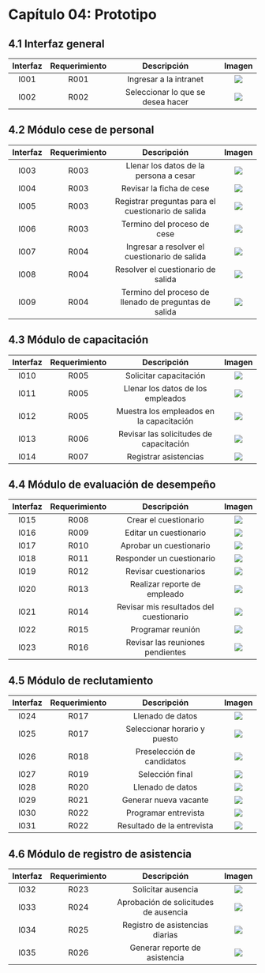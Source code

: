 # Capítulo 04: Prototipo

## 4.1 Interfaz general

| Interfaz | Requerimiento | Descripción | Imagen |
|:---:|:---:|:---:|:---:|
| I001 | R001 | Ingresar a la intranet | ![](Prototipo/I001.png) |
| I002 | R002 | Seleccionar lo que se desea hacer | ![](Prototipo/I002.png) |

## 4.2 Módulo cese de personal
| Interfaz | Requerimiento | Descripción | Imagen |
|:---:|:---:|:---:|:---:|
| I003 | R003 | Llenar los datos de la persona a cesar | ![](Prototipo/I003.png) |
| I004 | R003 | Revisar la ficha de cese | ![](Prototipo/I004.png) |
| I005 | R003 | Registrar preguntas para el cuestionario de salida | ![](Prototipo/I005.png) |
| I006 | R003 | Termino del proceso de cese | ![](Prototipo/I006.png) |
| I007 | R004 | Ingresar a resolver el cuestionario de salida | ![](Prototipo/I007.png) |
| I008 | R004 | Resolver el cuestionario de salida | ![](Prototipo/I008.png) |
| I009 | R004 | Termino del proceso de llenado de preguntas de salida | ![](Prototipo/I009.png) |

## 4.3 Módulo de capacitación
| Interfaz | Requerimiento | Descripción | Imagen |
|:---:|:---:|:---:|:---:|
| I010 | R005 | Solicitar capacitación | ![](Prototipo/I010.png) |
| I011 | R005 | Llenar los datos de los empleados | ![](Prototipo/I011.png) |
| I012 | R005 | Muestra los empleados en la capacitación | ![](Prototipo/I012.png) |
| I013 | R006 | Revisar las solicitudes de capacitación | ![](Prototipo/I013.png) |
| I014 | R007 | Registrar asistencias | ![](Prototipo/I014.png) |

## 4.4  Módulo de evaluación de desempeño
| Interfaz | Requerimiento | Descripción | Imagen |
|:---:|:---:|:---:|:---:|
| I015 | R008 | Crear el cuestionario | ![](Prototipo/I015.png) |
| I016 | R009 | Editar un cuestionario | ![](Prototipo/I016.png) |
| I017 | R010 | Aprobar un cuestionario | ![](Prototipo/I017.png) |
| I018 | R011 | Responder un cuestionario | ![](Prototipo/I018.png) |
| I019 | R012 | Revisar cuestionarios | ![](Prototipo/I019.png) |
| I020 | R013 | Realizar reporte de empleado | ![](Prototipo/I020.png) |
| I021 | R014 | Revisar mis resultados del cuestionario | ![](Prototipo/I021.png) |
| I022 | R015 | Programar reunión | ![](Prototipo/I022.png) |
| I023 | R016 | Revisar las reuniones pendientes | ![](Prototipo/I023.png) |

## 4.5 Módulo de reclutamiento
| Interfaz | Requerimiento | Descripción | Imagen |
|:---:|:---:|:---:|:---:|
| I024 | R017 | Llenado de datos | ![](Prototipo/I024.png) |
| I025 | R017 | Seleccionar horario y puesto | ![](Prototipo/I025.png) |
| I026 | R018 | Preselección de candidatos | ![](Prototipo/I026.png) |
| I027 | R019 | Selección final | ![](Prototipo/I027.png) |
| I028 | R020 | Llenado de datos | ![](Prototipo/I038.png) |
| I029 | R021 | Generar nueva vacante | ![](Prototipo/I029.png) |
| I030 | R022 | Programar entrevista | ![](Prototipo/I030.png) |
| I031 | R022 | Resultado de la entrevista | ![](Prototipo/I031.png) |

## 4.6 Módulo de registro de asistencia
| Interfaz | Requerimiento | Descripción | Imagen |
|:---:|:---:|:---:|:---:|
| I032 | R023 | Solicitar ausencia | ![](Prototipo/I032.png) |
| I033 | R024 | Aprobación de solicitudes de ausencia | ![](Prototipo/I033.png) |
| I034 | R025 | Registro de asistencias diarias | ![](Prototipo/I034.png) |
| I035 | R026 | Generar reporte de asistencia | ![](Prototipo/I035.png) |
